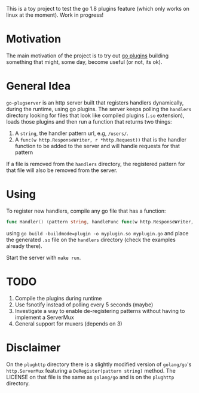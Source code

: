 This is a toy project to test the go 1.8 plugins feature (which only works on linux at the moment). Work in progress!

# Motivation

The main motivation of the project is to try out [go plugins](https://golang.org/pkg/plugin/) building something that might, some day, become useful (or not, its ok).

# General Idea

`go-plugserver` is an http server built that registers handlers dynamically, during the runtime, using go plugins. The server keeps polling the `handlers` directory looking for files that look like compiled plugins (`.so` extension), loads those plugins and then run a function that returns two things: 

1. A `string`, the handler pattern url, e.g, `/users/`.
2. A `func(w http.ResponseWriter, r *http.Request))` that is the handler function to be added to the server and will handle requests for that pattern

If a file is removed from the `handlers` directory, the registered pattern for that file will also be removed from the server.

# Using

To register new handlers, compile any go file that has a function:

```go
func Handler() (pattern string, handleFunc func(w http.ResponseWriter, r *http.Request))
```

using `go build -buildmode=plugin -o myplugin.so myplugin.go` and place the generated `.so` file
on the `handlers` directory (check the examples already there). 

Start the server with `make run`.

# TODO

1. Compile the plugins during runtime
2. Use fsnotify instead of polling every 5 seconds (maybe)
3. Investigate a way to enable de-registering patterns without having to implement a ServerMux
4. General support for muxers (depends on 3)

# Disclaimer

On the `plughttp` directory there is a slightly modified version of `golang/go`'s `http.ServerMux` featuring a `DeRegister(pattern string)` method. The LICENSE on that file is the same as `golang/go` and is on the `plughttp` directory.

